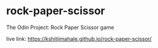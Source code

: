 # rock-paper-scissor

The Odin Project: Rock Paper Scissor game

live link: https://kshitijmahale.github.io/rock-paper-scissor/
